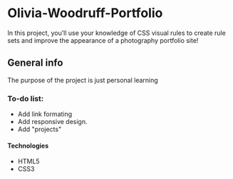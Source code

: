 # Olivia-Woodruff-Portfolio
In this project, you’ll use your knowledge of CSS visual rules to create rule sets and improve the appearance of a photography portfolio site!

## General info
The purpose of the project is just personal learning   

### To-do list:
* Add link formating
* Add responsive design.
* Add "projects" 

#### Technologies
* HTML5
* CSS3

